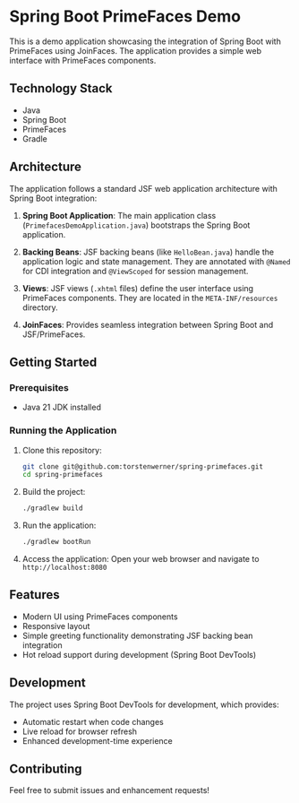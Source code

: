 # Spring Boot PrimeFaces Demo

This is a demo application showcasing the integration of Spring Boot with PrimeFaces using JoinFaces.
The application provides a simple web interface with PrimeFaces components.

## Technology Stack

- Java
- Spring Boot
- PrimeFaces
- Gradle

## Architecture

The application follows a standard JSF web application architecture with Spring Boot integration:

1. **Spring Boot Application**: The main application class (`PrimefacesDemoApplication.java`) bootstraps the Spring Boot application.

2. **Backing Beans**: JSF backing beans (like `HelloBean.java`) handle the application logic and state management. They are annotated with `@Named` for CDI integration and `@ViewScoped` for session management.

3. **Views**: JSF views (`.xhtml` files) define the user interface using PrimeFaces components. They are located in the `META-INF/resources` directory.

4. **JoinFaces**: Provides seamless integration between Spring Boot and JSF/PrimeFaces.

## Getting Started

### Prerequisites

- Java 21 JDK installed

### Running the Application

1. Clone this repository:
   ```bash
   git clone git@github.com:torstenwerner/spring-primefaces.git
   cd spring-primefaces
   ```

2. Build the project:
   ```bash
   ./gradlew build
   ```

3. Run the application:
   ```bash
   ./gradlew bootRun
   ```

4. Access the application:
   Open your web browser and navigate to `http://localhost:8080`

## Features

- Modern UI using PrimeFaces components
- Responsive layout
- Simple greeting functionality demonstrating JSF backing bean integration
- Hot reload support during development (Spring Boot DevTools)

## Development

The project uses Spring Boot DevTools for development, which provides:
- Automatic restart when code changes
- Live reload for browser refresh
- Enhanced development-time experience

## Contributing

Feel free to submit issues and enhancement requests! 
